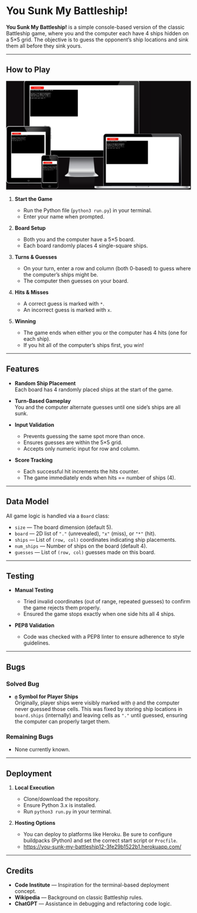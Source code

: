 # You Sunk My Battleship!

**You Sunk My Battleship!** is a simple console-based version of the classic Battleship game, where you and the computer each have 4 ships hidden on a 5×5 grid. The objective is to guess the opponent’s ship locations and sink them all before they sink yours.

---

## How to Play

![Alt Text](battleship.png) 

1. **Start the Game**  
   - Run the Python file (`python3 run.py`) in your terminal.
   - Enter your name when prompted.

2. **Board Setup**  
   - Both you and the computer have a 5×5 board.
   - Each board randomly places 4 single-square ships.

3. **Turns & Guesses**  
   - On your turn, enter a row and column (both 0-based) to guess where the computer’s ships might be.  
   - The computer then guesses on your board.

4. **Hits & Misses**  
   - A correct guess is marked with `*`.  
   - An incorrect guess is marked with `x`.  

5. **Winning**  
   - The game ends when either you or the computer has 4 hits (one for each ship).  
   - If you hit all of the computer’s ships first, you win!

---

## Features

- **Random Ship Placement**  
  Each board has 4 randomly placed ships at the start of the game.  

- **Turn-Based Gameplay**  
  You and the computer alternate guesses until one side’s ships are all sunk.

- **Input Validation**  
  - Prevents guessing the same spot more than once.  
  - Ensures guesses are within the 5×5 grid.  
  - Accepts only numeric input for row and column.

- **Score Tracking**  
  - Each successful hit increments the hits counter.  
  - The game immediately ends when hits == number of ships (4).

---

## Data Model

All game logic is handled via a `Board` class:

- `size` — The board dimension (default 5).  
- `board` — 2D list of `"."` (unrevealed), `"x"` (miss), or `"*"` (hit).  
- `ships` — List of `(row, col)` coordinates indicating ship placements.  
- `num_ships` — Number of ships on the board (default 4).  
- `guesses` — List of `(row, col)` guesses made on this board.

---

## Testing

- **Manual Testing**  
  - Tried invalid coordinates (out of range, repeated guesses) to confirm the game rejects them properly.  
  - Ensured the game stops exactly when one side hits all 4 ships.

- **PEP8 Validation**  
  - Code was checked with a PEP8 linter to ensure adherence to style guidelines.

---

## Bugs

### Solved Bug

- **`@` Symbol for Player Ships**  
  Originally, player ships were visibly marked with `@` and the computer never guessed those cells. This was fixed by storing ship locations in `board.ships` (internally) and leaving cells as `"."` until guessed, ensuring the computer can properly target them.

### Remaining Bugs

- None currently known.

---

## Deployment

1. **Local Execution**  
   - Clone/download the repository.  
   - Ensure Python 3.x is installed.  
   - Run `python3 run.py` in your terminal.

2. **Hosting Options**  
   - You can deploy to platforms like Heroku. Be sure to configure buildpacks (Python) and set the correct start script or `Procfile`.
   - https://you-sunk-my-battleship12-3fe29b1522b1.herokuapp.com/

---

## Credits

- **Code Institute** — Inspiration for the terminal-based deployment concept.  
- **Wikipedia** — Background on classic Battleship rules.  
- **ChatGPT** — Assistance in debugging and refactoring code logic.
